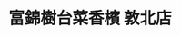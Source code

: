 ---
title: "富錦樹台菜香檳 敦北店"
description: "富錦樹台菜香檳 敦北店"
layout: shop
keywords:
  - 美食競賽
  - 台灣美食
  - 美食精選
datePublished: "2025-06-30"
dateModified: "2025-07-04"
city: "台北市"
district: "松山區"
address: "10548台北市松山區敦化北路199巷17號1樓"
phone: "0287128770"
geo: "25.05652894749007, 121.55272399882122"
google_map: "https://maps.app.goo.gl/8YrT2a1tjKmBu26R8"
footinder: "https://footinder.com.tw/%e5%8f%b0%e5%8c%97%e5%b8%82%e6%9d%be%e5%b1%b1%e5%8d%80/251/"
official: "https://www.fujintreeshop.com/"
award:
  - name: "500盤"
    year: "2024"
    entries:
      - dishes:
          - "油淋蟹黃麻婆豆腐"
          - "剝皮辣椒滑蛋"

---